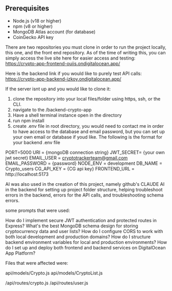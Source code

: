 ## Prerequisites
- Node.js (v18 or higher)
- npm (v8 or higher)
- MongoDB Atlas account (for database)
- CoinGecko API key

There are two repositories you must clone in order to run the project locally, this one, and the front end repository. As of the time of writing this, you can simply access the live site here for easier access and testing: 
https://crypto-app-frontend-ouiis.ondigitalocean.app/

Here is the backend link if you would like to purely test API calls:
https://crypto-app-backend-izkoy.ondigitalocean.app/

If the server isnt up and you would like to clone it:

1. clone the repository into your local files/folder using https, ssh, or the CLI.
2. navigate to the /backend-crypto-app
3. Have a shell terminal instance open in the directory
4. run npm install
5. create .env file in root directory, you would need to contact me in order to have access to the database and email password, but you can set up your own email or database if youd like. The following is the format for your backend .env file

PORT=5000
URI = {mongoDB connection string}
JWT_SECRET= {your own jwt secret}
EMAIL_USER = cryptotrackerteam@gmail.com
EMAIL_PASSWORD = {password}
NODE_ENV = development 
DB_NAME = Crypto_users
CG_API_KEY = {CG api key}
FRONTEND_URL = http://localhost:5173


AI was also used in the creation of this project, namely github's CLAUDE AI in the backend for setting up project folder structure, helping troubleshoot errors in the backend, errors for the API calls, and troubleshooting schema errors.

some prompts that were used:

How do I implement secure JWT authentication and protected routes in Express?
What's the best MongoDB schema design for storing cryptocurrency data and user lists?
How do I configure CORS to work with both local development and production domains?
How do I structure backend environment variables for local and production environments?
How do I set up and deploy both frontend and backend services on DigitalOcean App Platform?

Files that were affected were:

api/models/Crypto.js
api/models/CryptoList.js

/api/routes/crypto.js
/api/routes/user.js
